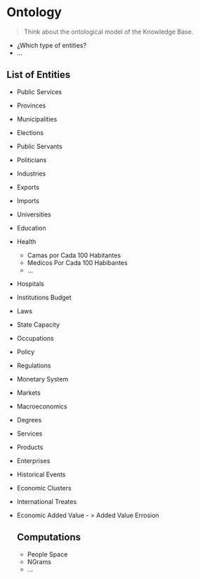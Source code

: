 # Ontology

> Think about the ontological model of the Knowledge Base.

-  ¿Which type of entities?
- ...

## List of Entities

- Public Services
- Provinces
- Municipalities
- Elections
- Public Servants
- Politicians
- Industries
- Exports
- Imports
- Universities
- Education
- Health
  - Camas por Cada 100 Habitantes
  - Medicos Por Cada 100 Habibantes
  - ...
- Hospitals
- Institutions Budget
- Laws
- State Capacity
- Occupations
- Policy
- Regulations
- Monetary System
- Markets
- Macroeconomics
- Degrees
- Services
- Products
- Enterprises
- Historical Events
- Economic Clusters
- International Treates
- Economic Added Value - > Added Value Errosion


  ## Computations
  
  - People Space
  - NGrams
  - ...
